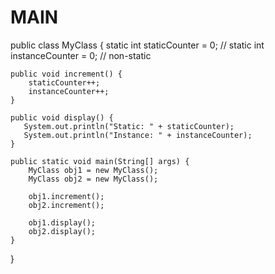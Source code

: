 # MAIN
public class MyClass {
    static int staticCounter = 0;    // static
    int instanceCounter = 0;        // non-static

    public void increment() {
        staticCounter++;
        instanceCounter++;
    }

    public void display() {
       System.out.println("Static: " + staticCounter);
       System.out.println("Instance: " + instanceCounter);
    }

    public static void main(String[] args) {
        MyClass obj1 = new MyClass();
        MyClass obj2 = new MyClass();

        obj1.increment();
        obj2.increment();

        obj1.display();
        obj2.display();
    }
}
